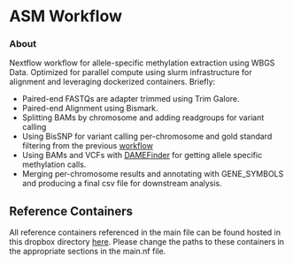 # ASM Workflow

### About
Nextflow workflow for allele-specific methylation extraction using WBGS Data. Optimized for parallel compute using slurm infrastructure for alignment and leveraging dockerized containers.
Briefly:
* Paired-end FASTQs are adapter trimmed using Trim Galore.
* Paired-end Alignment using Bismark.
* Splitting BAMs by chromosome and adding readgroups for variant calling
* Using BisSNP for variant calling per-chromosome and gold standard filtering from the previous [workflow](https://github.com/TyckoLab/CloudASM)
* Using BAMs and VCFs with [DAMEFinder](https://epigeneticsandchromatin.biomedcentral.com/articles/10.1186/s13072-020-00346-8) for getting allele specific methylation calls. 
* Merging per-chromosome results and annotating with GENE_SYMBOLS and producing a final csv file for downstream analysis.

## Reference Containers
All reference containers referenced in the main file can be found hosted in this dropbox directory [here](https://www.dropbox.com/scl/fo/pcvjjm8jegt0au4amtkek/AGti41sCazjQlzgLohNvlFw?rlkey=zvrt76g43vf56yvc1ymn8s1ks&st=g6aigisq&dl=0). Please change the paths to these containers in the appropriate sections in the main.nf file. 

